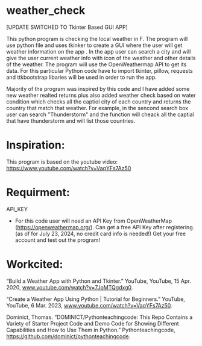 # weather_check
[UPDATE SWITCHED TO Tkinter Based GUI APP]

This python program is checking the local weather in F. The program will use python file  and uses  tkinker to create a GUI where the user will get weather information on the app . In the  app user can search a city and will give the user current weather info with icon of the weather and other details of the weather. The program will use the OpenWeathermap API to get its data. For this particular Python code have to  import tkinter, pillow, requests and ttkbootstrap libaries will be used in order to run the app.


Majority of the program was inspired by this code and I have added some new weather realted returns plus also added weather check based on water condition
which checks all the captiol city of each country and returns the country that match that weather. For example, in the sencond search box user can search "Thunderstorm" and the function will cheack all the captial that have thunderstorm and will list those countries.


# Inspiration:

This program is based on the youtube video: https://www.youtube.com/watch?v=VaqYFs7Az50
 

# Requirment:

API_KEY 

- For this code user will need an API Key from OpenWeatherMap (https://openweathermap.org/). Can get a free API Key after registering. (as of for July 23, 2024, no credit card info is needed!) Get your free account and test out the program!


# Workcited:

“Build a Weather App with Python and Tkinter.” YouTube, YouTube, 15 Apr. 2020, www.youtube.com/watch?v=7JoMTQgdxg0. 

“Create a Weather App Using Python | Tutorial for Beginners.” YouTube, YouTube, 6 Mar. 2023, www.youtube.com/watch?v=VaqYFs7Az50. 

Dominict, Thomas. “DOMINICT/Pythonteachingcode: This Repo Contains a Variety of Starter Project Code and Demo Code for Showing Different Capabilities and How to Use Them in Python.” Pythonteachingcode, https://github.com/dominict/pythonteachingcode.
